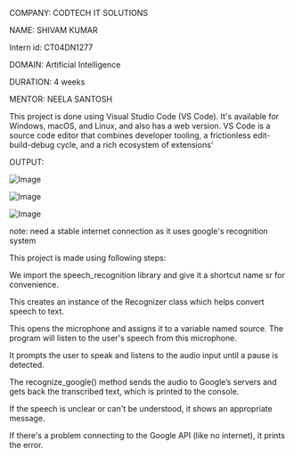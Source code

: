 COMPANY: CODTECH IT SOLUTIONS

NAME: SHIVAM KUMAR

Intern id: CT04DN1277

DOMAIN: Artificial Intelligence

DURATION: 4 weeks

MENTOR: NEELA SANTOSH

This project is done using Visual Studio Code (VS Code).  It's available for Windows, macOS, and Linux, and also has a web version. VS Code is a source code editor that combines developer tooling, a frictionless edit-build-debug cycle, and a rich ecosystem of extensions'

OUTPUT:

![Image](https://github.com/user-attachments/assets/6d0f8b51-4adb-4ff7-940c-a3db9a7218dc)

![Image](https://github.com/user-attachments/assets/f993b05f-9393-459f-898f-d25da78478a6)

![Image](https://github.com/user-attachments/assets/d2cc8198-ecff-43f6-ad4a-de59430d2008)

note: need a stable internet connection as it uses google's recognition system

This project is made using following steps:

We import the speech_recognition library and give it a shortcut name sr for convenience.

This creates an instance of the Recognizer class which helps convert speech to text.

This opens the microphone and assigns it to a variable named source. The program will listen to the user's speech from this microphone.

It prompts the user to speak and listens to the audio input until a pause is detected.

The recognize_google() method sends the audio to Google’s servers and gets back the transcribed text, which is printed to the console.

If the speech is unclear or can't be understood, it shows an appropriate message.

If there's a problem connecting to the Google API (like no internet), it prints the error.
